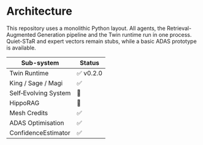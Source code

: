 # Architecture

This repository uses a monolithic Python layout. All agents, the Retrieval-Augmented Generation pipeline and the Twin runtime
run in one process. Quiet-STaR and expert vectors remain stubs, while a basic ADAS prototype is available.

<!--feature-matrix-start-->
| Sub-system | Status |
|------------|--------|
| Twin Runtime | ✅ v0.2.0 |
| King / Sage / Magi | ✅ |
| Self‑Evolving System | 🔴 |
| HippoRAG | 🔴 |
| Mesh Credits | ✅ |
| ADAS Optimisation | ✅ |
| ConfidenceEstimator | ✅ |
<!--feature-matrix-end-->
